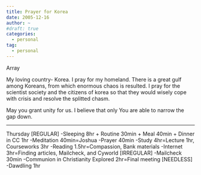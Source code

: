 ```yaml
---
title: Prayer for Korea
date: 2005-12-16
author: ~
#draft: true
categories:
  - personal
tag:
  - personal
---
```




Array

My loving country- Korea. I pray for my homeland.
There is a great gulf among Koreans, from which enormous chaos is resulted. I pray for the scientist society and the citizens of korea so that they would wisely cope with crisis and resolve the splitted chasm. 

May you grant unity for us. 
I believe that only You are able to narrow the gap down.

-------
Thursday
[REGULAR]
-Sleeping 8hr + Routine 30min + Meal 40min + Dinner in CC 1hr
-Meditation 40min=Joshua
-Prayer 40min
-Study 4hr=Lecture 1hr, Courseworks 3hr
-Reading 1.5hr=Compassion, Bank materials
-Internet 3hr=Finding articles, Mailcheck, and Cyworld
[IRREGULAR]
-Mailcheck 30min
-Communion in Christianity Explored 2hr=Final meeting
[NEEDLESS]
-Dawdling 1hr


 






